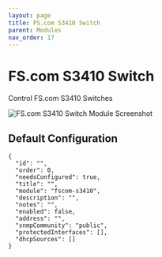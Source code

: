 ```yaml
---
layout: page
title: FS.com S3410 Switch
parent: Modules
nav_order: 17
---
```


# FS.com S3410 Switch

Control FS.com S3410 Switches

![FS.com S3410 Switch Module Screenshot](/bug/assets/images/screenshots/module-fscom-s3410.png)

## Default Configuration

```
{
  "id": "",
  "order": 0,
  "needsConfigured": true,
  "title": "",
  "module": "fscom-s3410",
  "description": "",
  "notes": "",
  "enabled": false,
  "address": "",
  "snmpCommunity": "public",
  "protectedInterfaces": [],
  "dhcpSources": []
}
```
